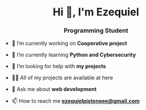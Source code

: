 <h1 align="center">Hi 👋, I'm Ezequiel</h1>
<h3 align="center">Programming Student</h3>

- 🔭 I’m currently working on **Cooperative project**

- 🌱 I’m currently learning **Python and Cybersecurity**

- 🤝 I’m looking for help with **my projects**

- 👨‍💻 All of my projects are available at here 

- 💬 Ask me about **web development**

- 📫 How to reach me **ezequielpistoneee@gmail.com**
